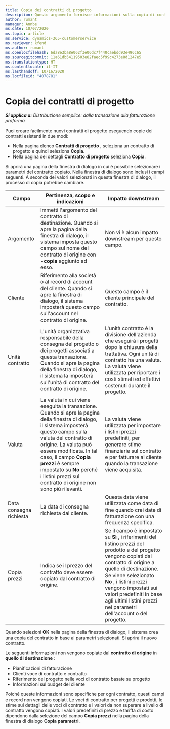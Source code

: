 ```yaml
---
title: Copia dei contratti di progetto
description: Questo argomento fornisce informazioni sulla copia di contratti di progetto in Project Operations.
author: rumant
manager: Annbe
ms.date: 10/07/2020
ms.topic: article
ms.service: dynamics-365-customerservice
ms.reviewer: kfend
ms.author: rumant
ms.openlocfilehash: 6da8e3ba8e062f3e06dc7f440caebdd93e496c65
ms.sourcegitcommit: 11a61db54119503e82faec5f99c4273e8d1247e5
ms.translationtype: HT
ms.contentlocale: it-IT
ms.lasthandoff: 10/16/2020
ms.locfileid: "4078781"
---
```

# <a name="copying-project-contracts"></a>Copia dei contratti di progetto

_**Si applica a:** Distribuzione semplice: dalla transazione alla fatturazione proforma_

Puoi creare facilmente nuovi contratti di progetto eseguendo copie dei contratti esistenti in due modi: 

  - Nella pagina elenco **Contratti di progetto** , seleziona un contratto di progetto e quindi seleziona **Copia**.
  - Nella pagina dei dettagli **Contratto di progetto** seleziona **Copia**.

Si aprirà una pagina della finestra di dialogo in cui è possibile selezionare i parametri del contratto copiato. Nella finestra di dialogo sono inclusi i campi seguenti. A seconda dei valori selezionati in questa finestra di dialogo, il processo di copia potrebbe cambiare.

| **Campo** | **Pertinenza, scopo e indicazioni** | **Impatto downstream** |
| --- | --- | --- |
| Argomento | Immetti l'argomento del contratto di destinazione. Quando si apre la pagina della finestra di dialogo, il sistema imposta questo campo sul nome del contratto di origine con **-copia** aggiunto ad esso. | Non vi è alcun impatto downstream per questo campo. |
| Cliente | Riferimento alla società o al record di account del cliente. Quando si apre la finestra di dialogo, il sistema imposterà questo campo sull'account nel contratto di origine. | Questo campo è il cliente principale del contratto. |
| Unità contratto | L'unità organizzativa responsabile della consegna del progetto o dei progetti associati a questa transazione. Quando si apre la pagina della finestra di dialogo, il sistema la imposterà sull'unità di contratto del contratto di origine. | L'unità contratto è la divisione dell'azienda che eseguirà i progetti dopo la chiusura della trattativa. Ogni unità di contratto ha una valuta. La valuta viene utilizzata per riportare i costi stimati ed effettivi sostenuti durante il progetto. |
| Valuta | La valuta in cui viene eseguita la transazione. Quando si apre la pagina della finestra di dialogo, il sistema imposterà questo campo sulla valuta del contratto di origine. La valuta può essere modificata. In tal caso, il campo **Copia prezzi** è sempre impostato su **No** perché i listini prezzi sul contratto di origine non sono più rilevanti. | La valuta viene utilizzata per impostare i listini prezzi predefiniti, per generare stime finanziarie sul contratto e per fatturare al cliente quando la transazione viene acquisita. |
| Data consegna richiesta | La data di consegna richiesta dal cliente. | Questa data viene utilizzata come data di fine quando crei date di fatturazione con una frequenza specifica. |
| Copia prezzi | Indica se il prezzo del contratto deve essere copiato dal contratto di origine. | Se il campo è impostato su **Sì** , i riferimenti del listino prezzi del prodotto e del progetto vengono copiati dal contratto di origine a quello di destinazione. Se viene selezionato **No** , i listini prezzi vengono impostati sui valori predefiniti in base agli ultimi listini prezzi nei parametri dell'account o del progetto. |

Quando selezioni **OK** nella pagina della finestra di dialogo, il sistema crea una copia del contratto in base ai parametri selezionati. Si aprirà il nuovo contratto.

Le seguenti informazioni non vengono copiate dal **contratto di origine** in **quello di destinazione** :

  - Pianificazioni di fatturazione
  - Clienti voce di contratto e contratto
  - Riferimento del progetto nelle voci di contratto basate su progetto
  - Informazioni sul budget del cliente

Poiché queste informazioni sono specifiche per ogni contratto, questi campi e record non vengono copiati. Le voci di contratto per progetti e prodotti, le stime sui dettagli delle voci di contratto e i valori da non superare a livello di contratto vengono copiati. I valori predefiniti di prezzo e tariffa di costo dipendono dalla selezione del campo **Copia prezzi** nella pagina della finestra di dialogo **Copia parametri**.
